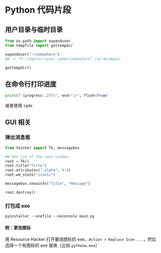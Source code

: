 # Python 代码片段

## 用户目录与临时目录

```python
from os.path import expanduser
from tempfile import gettempdir

expanduser("~/somewhere")
## -> "C:\\Users\\<user_name>/somewhere" (on Windows)

gettempdir()
```

## 在命令行打印进度

```python
print(f"{progress:.2f}%", end="\r", flush=True)
```

或者使用 `tqdm`

## GUI 相关

### 弹出消息框

```python
from tkinter import Tk, messagebox

## Get rid of the root window
root = Tk()
root.title("Title")
root.attributes("-alpha", 0.0)
root.wm_state("iconic")

messagebox.showinfo("Title", "Message")

root.destroy()
```

### 打包成 exe

```
pyinstaller --onefile --noconsole main.py
```

#### 附：更改图标

用 Resource Hacker 打开要改图标的 exe，`Action > Replace Icon ...`，然后选择一个有图标的 exe 替换（比如 `pythonw.exe`）

